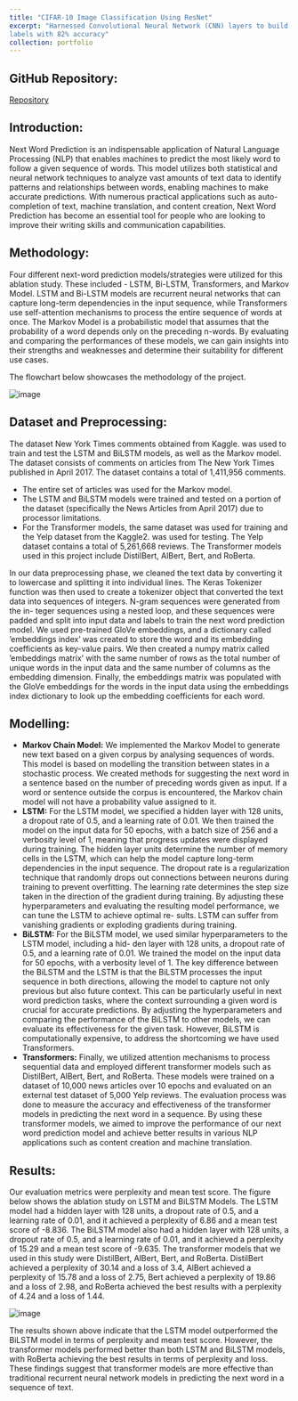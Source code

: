 ```yaml
---
title: "CIFAR-10 Image Classification Using ResNet"
excerpt: "Harnessed Convolutional Neural Network (CNN) layers to build the ResNet Model which is trained on a set of 50000 images with 10 labels and classified a set of 10000 images into the same 10
labels with 82% accuracy"
collection: portfolio
---
```



## GitHub Repository:
[Repository](https://github.com/sameerprasadkoppolu/CIFAR-10-Image-Classification-Group-10?tab=readme-ov-file)


## Introduction:
Next Word Prediction is an indispensable application of Natural Language Processing (NLP) that enables machines to predict the most likely word to follow a given sequence of words. This model utilizes both statistical and neural network techniques to analyze vast amounts of text data to identify patterns and relationships between words, enabling machines to make accurate predictions. With numerous practical applications such as auto-completion of text, machine translation, and content creation, Next Word Prediction has become an essential tool for people who are looking to improve their writing skills and communication capabilities.


## Methodology:
Four different next-word prediction models/strategies were utilized for this ablation study. These included - LSTM, Bi-LSTM, Transformers, and Markov Model. LSTM and Bi-LSTM models are recurrent neural networks that can capture long-term dependencies in the input sequence, while Transformers use self-attention mechanisms to process the entire sequence of words at once. The Markov Model is a probabilistic model that assumes that the probability of a word depends only on the preceding n-words. By evaluating and comparing the performances of these models, we can gain insights into their strengths and weaknesses and determine their suitability for different use cases.  

The flowchart below showcases the methodology of the project.  
  
![image](https://github.com/sameerprasadkoppolu/portfolio/assets/40263744/fd84d74f-f137-45fe-aa2a-960d06fd701b)


## Dataset and Preprocessing:
The dataset New York Times comments obtained from Kaggle. was used to train and test the LSTM and BiLSTM models, as well as the Markov model. The dataset consists of comments on articles from The New York Times published in April 2017. The dataset contains a total of 1,411,956 comments. 
* The entire set of articles was used for the Markov model.
* The LSTM and BiLSTM models were trained and tested on a portion of the dataset (specifically the News Articles from April 2017) due to processor limitations.
* For the Transformer models, the same dataset was used for training and the Yelp dataset from the Kaggle2. was used for testing. The Yelp dataset contains a total of 5,261,668 reviews. The Transformer models used in this project include DistilBert, AlBert, Bert, and RoBerta.  

In our data preprocessing phase, we cleaned the text data by converting it to lowercase and splitting it into individual lines. The Keras Tokenizer function was then used to create a tokenizer object that converted the text data into sequences of integers. N-gram sequences were generated from the in- teger sequences using a nested loop, and these sequences were padded and split into input data and labels to train the next word prediction model. We used pre-trained GloVe embeddings, and a dictionary called ’embeddings index’ was created to store the word and its embedding coefficients as key-value pairs. We then created a numpy matrix called ’embeddings matrix’ with the same number of rows as the total number of unique words in the input data and the same number of columns as the embedding dimension. Finally, the embeddings matrix was populated with the GloVe embeddings for the words in the input data using the embeddings index dictionary to look up the embedding coefficients for each word.  


## Modelling:
* **Markov Chain Model:** We implemented the Markov Model to generate new text based on a given corpus by analysing sequences of words. This model is based on modelling the transition between states in a stochastic process. We created methods for suggesting the next word in a sentence based on the number of preceding words given as input. If a word or sentence outside the corpus is encountered, the Markov chain model will not have a probability value assigned to it.
* **LSTM:** For the LSTM model, we specified a hidden layer with 128 units, a dropout rate of 0.5, and a learning rate of 0.01. We then trained the model on the input data for 50 epochs, with a batch size of 256 and a verbosity level of 1, meaning that progress updates were displayed during training. The hidden layer units determine the number of memory cells in the LSTM, which can help the model capture long-term dependencies in the input sequence. The dropout rate is a regularization technique that randomly drops out connections between neurons during training to prevent overfitting. The learning rate determines the step size taken in the direction of the gradient during training. By adjusting these hyperparameters and evaluating the resulting model performance, we can tune the LSTM to achieve optimal re- sults. LSTM can suffer from vanishing gradients or exploding gradients during training.
* **BiLSTM:** For the BiLSTM model, we used similar hyperparameters to the LSTM model, including a hid- den layer with 128 units, a dropout rate of 0.5, and a learning rate of 0.01. We trained the model on the input data for 50 epochs, with a verbosity level of 1. The key difference between the BiLSTM and the LSTM is that the BiLSTM processes the input sequence in both directions, allowing the model to capture not only previous but also future context. This can be particularly useful in next word prediction tasks, where the context surrounding a given word is crucial for accurate predictions. By adjusting the hyperparameters and comparing the performance of the BiLSTM to other models, we can evaluate its effectiveness for the given task. However, BiLSTM is computationally expensive, to address the shortcoming we have used Transformers.
* **Transformers:** Finally, we utilized attention mechanisms to process sequential data and employed different transformer models such as DistilBert, AlBert, Bert, and RoBerta. These models were trained on a dataset of 10,000 news articles over 10 epochs and evaluated on an external test dataset of 5,000 Yelp reviews. The evaluation process was done to measure the accuracy and effectiveness of the transformer models in predicting the next word in a sequence. By using these transformer models, we aimed to improve the performance of our next word prediction model and achieve better results in various NLP applications such as content creation and machine translation.


## Results:
Our evaluation metrics were perplexity and mean test score. The figure below shows the ablation study on LSTM and BiLSTM Models. The LSTM model had a hidden layer with 128 units, a dropout rate of 0.5, and a learning rate of 0.01, and it achieved a perplexity of 6.86 and a mean test score of -8.836. The BiLSTM model also had a hidden layer with 128 units, a dropout rate of 0.5, and a learning rate of 0.01, and it achieved a perplexity of 15.29 and a mean test score of -9.635. The transformer models that we used in this study were DistilBert, AlBert, Bert, and RoBerta. DistilBert achieved a perplexity of 30.14 and a loss of 3.4, AlBert achieved a perplexity of 15.78 and a loss of 2.75, Bert achieved a perplexity of 19.86 and a loss of 2.98, and RoBerta achieved the best results with a perplexity of 4.24 and a loss of 1.44.  
  
![image](https://github.com/sameerprasadkoppolu/portfolio/assets/40263744/d74acdc2-0153-4790-8fd0-4339e519e9eb)  
  
The results shown above indicate that the LSTM model outperformed the BiLSTM model in terms of perplexity and mean test score. However, the transformer models performed better than both LSTM and BiLSTM models, with RoBerta achieving the best results in terms of perplexity and loss. These findings suggest that transformer models are more effective than traditional recurrent neural network models in predicting the next word in a sequence of text.
